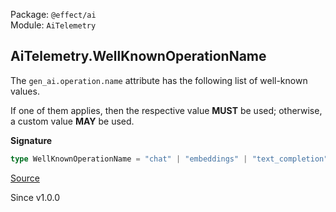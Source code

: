 Package: `@effect/ai`<br />
Module: `AiTelemetry`<br />

## AiTelemetry.WellKnownOperationName

The `gen_ai.operation.name` attribute has the following list of well-known
values.

If one of them applies, then the respective value **MUST** be used;
otherwise, a custom value **MAY** be used.

**Signature**

```ts
type WellKnownOperationName = "chat" | "embeddings" | "text_completion"
```

[Source](https://github.com/Effect-TS/effect/tree/main/packages/ai/ai/src/AiTelemetry.ts#L179)

Since v1.0.0